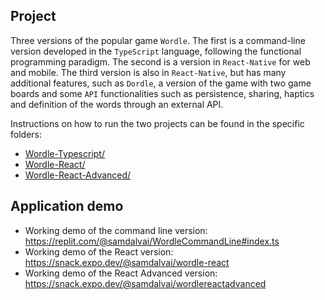 ## Project
Three versions of the popular game `Wordle`. The first is a command-line version developed in the `TypeScript` language, following the functional programming paradigm. The second is a version in `React-Native` for web and mobile. The third version is also in `React-Native`, but has many additional features, such as `Dordle`, a version of the game with two game boards and some `API` functionalities such as persistence, sharing, haptics and definition of the words through an external API. 

Instructions on how to run the two projects can be found in the specific folders:
* [Wordle-Typescript/](Wordle-Typescript)
* [Wordle-React/](Wordle-React)
* [Wordle-React-Advanced/](Wordle-React-Advanced)

## Application demo

* Working demo of the command line version: https://replit.com/@samdalvai/WordleCommandLine#index.ts
* Working demo of the React version: https://snack.expo.dev/@samdalvai/wordle-react
* Working demo of the React Advanced version: https://snack.expo.dev/@samdalvai/wordlereactadvanced
